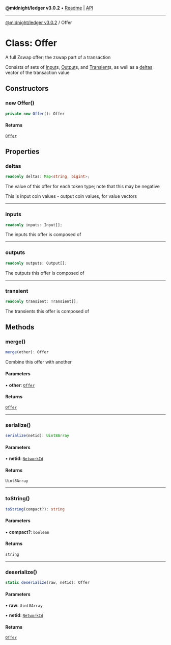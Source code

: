 **@midnight/ledger v3.0.2** • [Readme](../README.md) \| [API](../globals.md)

***

[@midnight/ledger v3.0.2](../README.md) / Offer

# Class: Offer

A full Zswap offer; the zswap part of a transaction

Consists of sets of [Input](Input.md)s, [Output](Output.md)s, and [Transient](Transient.md)s,
as well as a [deltas](Offer.md#deltas) vector of the transaction value

## Constructors

### new Offer()

```ts
private new Offer(): Offer
```

#### Returns

[`Offer`](Offer.md)

## Properties

### deltas

```ts
readonly deltas: Map<string, bigint>;
```

The value of this offer for each token type; note that this may be
negative

This is input coin values - output coin values, for value vectors

***

### inputs

```ts
readonly inputs: Input[];
```

The inputs this offer is composed of

***

### outputs

```ts
readonly outputs: Output[];
```

The outputs this offer is composed of

***

### transient

```ts
readonly transient: Transient[];
```

The transients this offer is composed of

## Methods

### merge()

```ts
merge(other): Offer
```

Combine this offer with another

#### Parameters

• **other**: [`Offer`](Offer.md)

#### Returns

[`Offer`](Offer.md)

***

### serialize()

```ts
serialize(netid): Uint8Array
```

#### Parameters

• **netid**: [`NetworkId`](../enumerations/NetworkId.md)

#### Returns

`Uint8Array`

***

### toString()

```ts
toString(compact?): string
```

#### Parameters

• **compact?**: `boolean`

#### Returns

`string`

***

### deserialize()

```ts
static deserialize(raw, netid): Offer
```

#### Parameters

• **raw**: `Uint8Array`

• **netid**: [`NetworkId`](../enumerations/NetworkId.md)

#### Returns

[`Offer`](Offer.md)
